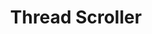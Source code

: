 ---
  id: "20443"
  fieldLayoutId: "89"
  uid: "f2059d68-1995-46f0-a0f0-6cb00662ed91"
  enabled: "1"
  archived: "0"
  dateCreated: "2018-11-03 22:08:42"
  dateUpdated: "2019-01-28 02:47:29"
  siteSettingsId: "20443"
  slug: "thread-scroller"
  siteId: "1"
  uri: "patterns/ios/entry/thread-scroller"
  enabledForSite: "1"
  sectionId: "2"
  typeId: "2"
  authorId: "1"
  postdateCreated: "2018-11-03 22:08:00"
  expirydateCreated: null
  contentId: "20438"
  title: "Thread Scroller"
  field_allColorsComputed: null
  field_allColorsComputedIllustration: null
  field_allColorsComputedThumbnail: null
  field_appDescription: null
  field_appDescriptionSentiment: null
  field_audio: "0"
  field_authorFaq: null
  field_bgThumbPosition: "right bottom"
  field_body: null
  field_captureSize: null
  field_categoriesRaw: "navigability,\ncustomization,"
  field_categoryInPlainText: null
  field_coldThumbTransform: null
  field_colorPalette: null
  field_contributorName: null
  field_contributorUrl: null
  field_coverColor: null
  field_dominantColor: null
  field_externalContributor: "0"
  field_fetchWebsiteData: null
  field_fullName: null
  field_gfycatSource: "FantasticEnchantingBluefintuna"
  field_gif: "1"
  field_gumletUrl: null
  field_gumletUrlNoPreParse: null
  field_howHelps: "<p><strong>Navigability and Customization</strong></p>\n<p>Reddit can be described as the largest forum on the internet. Conversation is perhaps the most important element of Reddit's experience. Given the massive amount of content and comments that get posted to Reddit, any element that improves the experience of moving through content greatly impacts the quality of the platform.</p>\n<p>In this case, by providing a thread scroller that allows mobile users to navigate through the massive number of comments, Reddit creates a mobile experience that favors navigability and transitions through the app.</p>\n<p>In the iOS implementation, the ability to reposition the scroller helps users to customize the scrolling experience to their particular needs which also improves the overall experience of the app.</p>"
  field_howWorks: "<p>Reddit is one of the most popular and engaging websites on the internet. All Reddit posts have a comment section where users can express their opinions and discuss the topic relevant to each post.</p>\n<p>Users can post starter comments or reply to other comments. There's no limit for the number of replies, nor the nesting of replies.</p>\n<p>The conversational nature of Reddit usually create threads of parent comments that extend for several screen folds, which means that if users want to move to the next parent comment, they need to scroll through a lot of replies and nested replies.</p>\n<p>Since not all the users are necessarily interested in the conversation threads that form under a parent comment, Reddit provides a nice scroller button that allows users to move from one parent comment to the next one without the need to swipe scroll several times.</p>\n<p>In iOS, the position where the scroller floats can be changed by long pressing and dragging the scroller. This functionality allows users to re-position the scroller to an area that feels comfortable to their scrolling and touch interaction solutions.</p>"
  field_iconColors: null
  field_iconComputedColors: null
  field_illustrationSource: null
  field_imagePathRaw: ""
  field_imageTextOcr: null
  field_depthArticleBody: null
  field_lpSentimentScore: null
  field_lpUrl: null
  field_mediaEmbed: null
  field_mobileId: null
  field_mobileShotSrc: null
  field_newsObject: null
  field_pageFetchJsonString: null
  field_patternSrc: "Reddit"
  field_platformRaw: "iOS"
  field_qualityDescription: null
  field_rawResponse: null
  field_readingDuration: null
  field_readingDurationSeconds: null
  field_readingEaseLevel: null
  field_readingEaseScore: null
  field_references: null
  field_screenshotColors: null
  field_screenshotComputedColors: null
  field_sourceFromArchive: null
  field_strategyDescription: null
  field_thumbColors: null
  field_thumbVideoUrl: null
  field_webDescription: null
  field_webTitle: null
  field_what: "<p>This is a solution found in the Reddit mobile apps. Reddit threads are usually a long chain of comments and sub comments that extend for several screen folds. Reddit provides a scroller button that allows users to move from one parent comment to the next one.</p>"
  root: null
  lft: null
  rgt: null
  level: null
  structureId: null
  layout: layouts/post.njk
---